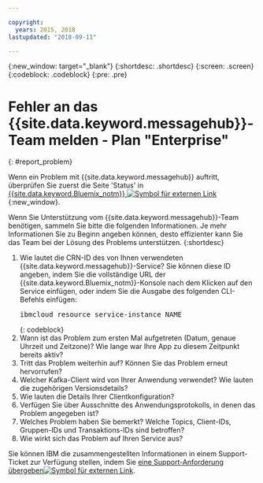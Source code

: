 ```yaml
---

copyright:
  years: 2015, 2018
lastupdated: "2018-09-11"

---
```


{:new_window: target="_blank"}
{:shortdesc: .shortdesc}
{:screen: .screen}
{:codeblock: .codeblock}
{:pre: .pre}

# Fehler an das {{site.data.keyword.messagehub}}-Team melden - Plan "Enterprise"
{: #report_problem}

Wenn ein Problem mit {{site.data.keyword.messagehub}} auftritt, überprüfen Sie zuerst die Seite 'Status' in [{{site.data.keyword.Bluemix_notm}} ![Symbol für externen Link](../../icons/launch-glyph.svg "Symbol für externen Link")](https://console.bluemix.net/status){:new_window}.

Wenn Sie Unterstützung vom {{site.data.keyword.messagehub}}-Team benötigen, sammeln Sie bitte die folgenden Informationen. Je mehr Informationen Sie zu Beginn angeben können, desto effizienter kann Sie das Team bei der Lösung des Problems unterstützen.
{:shortdesc}

1. Wie lautet die CRN-ID des von Ihnen verwendeten {{site.data.keyword.messagehub}}-Service?  Sie können diese ID angeben, indem Sie die vollständige URL der
   {{site.data.keyword.Bluemix_notm}}-Konsole nach dem Klicken auf den
   Service einfügen, oder indem Sie die Ausgabe des folgenden CLI-Befehls einfügen:<br/>
   <pre class="pre">
   ibmcloud resource service-instance NAME
   </pre>
	{: codeblock}
2. Wann ist das Problem zum ersten Mal aufgetreten (Datum, genaue Uhrzeit und Zeitzone)?
   Wie lange war Ihre App zu diesem Zeitpunkt bereits aktiv?
3. Tritt das Problem weiterhin auf? Können Sie das Problem erneut hervorrufen?
4. Welcher Kafka-Client wird von Ihrer Anwendung verwendet? Wie lauten die zugehörigen Versionsdetails?
5. Wie lauten die Details Ihrer Clientkonfiguration?
6. Verfügen Sie über Ausschnitte des Anwendungsprotokolls, in denen das Problem angegeben ist?
7. Welches Problem haben Sie bemerkt? Welche Topics, Client-IDs, Gruppen-IDs und
   Transaktions-IDs sind betroffen?
8. Wie wirkt sich das Problem auf Ihren Service aus?

Sie können IBM die zusammengestellten Informationen in einem Support-Ticket zur Verfügung stellen, indem Sie [eine Support-Anforderung übergeben![Symbol für externen Link](../../icons/launch-glyph.svg "Symbol für externen Link")](/docs/get-support/howtogetsupport.html#open-ticket).










